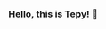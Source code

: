 ### Hello, this is Tepy! 👋

<!---
tepyn/Ratanatepy NARIN is a ✨ special ✨ repository because its `README.md` (this file) appears on your GitHub profile.
You can click the Preview link to take a look at your changes.
--->
